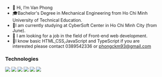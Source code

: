 - 👋 Hi, I’m Van Phong
-  :mortar_board:Bachelor's Degree in Mechanical Engineering from Ho Chi Minh University of Technical Education.
- 🌱I am currently studying at CyberSoft Center in Ho Chi Minh City (from June).
 - 👀 I am looking for a job in the field of Front-end web development.
- 💞️I know basic HTML,CSS,JavaScript and TypeScript if you are interested please contact 0389542336 or phongckm93@gmail.com
<!---
vanphong93/vanphong93 is a ✨ special ✨ repository because its `README.md` (this file) appears on your GitHub profile.
You can click the Preview link to take a look at your changes.
--->
### Technologies


![](https://img.shields.io/badge/-React-000?&logo=React)
![](https://img.shields.io/badge/-BootStrap-000?&logo=bootstrap)
![](https://img.shields.io/badge/-Git-000?&logo=Git)
![](https://img.shields.io/badge/-TailwindCSS-000?&logo=tailwindcss)
![](https://img.shields.io/badge/-Docker-000?&logo=docker)
![](https://img.shields.io/badge/-NestJs-000?&logo=nestjs)
